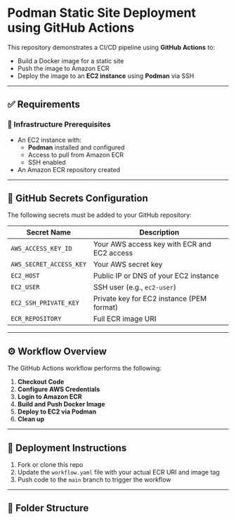 # Podman Static Site Deployment using GitHub Actions

This repository demonstrates a CI/CD pipeline using **GitHub Actions** to:
- Build a Docker image for a static site
- Push the image to Amazon ECR
- Deploy the image to an **EC2 instance** using **Podman** via SSH

---

## ✅ Requirements

### 🧱 Infrastructure Prerequisites
- An EC2 instance with:
  - **Podman** installed and configured
  - Access to pull from Amazon ECR
  - SSH enabled
- An Amazon ECR repository created

---

## 🔐 GitHub Secrets Configuration

The following secrets must be added to your GitHub repository:

| Secret Name               | Description                                   |
|---------------------------|-----------------------------------------------|
| `AWS_ACCESS_KEY_ID`       | Your AWS access key with ECR and EC2 access   |
| `AWS_SECRET_ACCESS_KEY`   | Your AWS secret key                           |
| `EC2_HOST`                | Public IP or DNS of your EC2 instance         |
| `EC2_USER`                | SSH user (e.g., `ec2-user`)                   |
| `EC2_SSH_PRIVATE_KEY`     | Private key for EC2 instance (PEM format)     |
| `ECR_REPOSITORY`          | Full ECR image URI                            |

---

## ⚙️ Workflow Overview

The GitHub Actions workflow performs the following:

1. **Checkout Code**
2. **Configure AWS Credentials**
3. **Login to Amazon ECR**
4. **Build and Push Docker Image**
5. **Deploy to EC2 via Podman**
6. **Clean up**

---

## 🚀 Deployment Instructions

1. Fork or clone this repo
2. Update the `workflow.yaml` file with your actual ECR URI and image tag
3. Push code to the `main` branch to trigger the workflow

---

## 📁 Folder Structure

